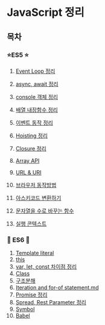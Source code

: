 # JavaScript 정리



## 목차



### :star: ​ES5 :star:

1. [Event Loop 정리](https://github.com/souvenir718/TIL/blob/master/JS/JS%20-%20Event%20Loop.md)
2. [async, await 정리](https://github.com/souvenir718/TIL/blob/master/JS/JS%20-%20async%EC%99%80%20await.md)
3. [console 객체 정리](https://github.com/souvenir718/TIL/blob/master/JS/JS%20-%20console%20%EA%B0%9D%EC%B2%B4.md)
4. [배열 내장함수 정리](https://github.com/souvenir718/TIL/blob/master/JS/JS%20-%20%EB%B0%B0%EC%97%B4%20%EB%82%B4%EC%9E%A5%ED%95%A8%EC%88%98.md)
5. [이벤트 동작 정리](https://github.com/souvenir718/TIL/blob/master/JS/JS%20-%20%EC%9D%B4%EB%B2%A4%ED%8A%B8%EC%9D%98%20%EB%8F%99%EC%9E%91.md)
6. [Hoisting 정리](https://github.com/souvenir718/TIL/blob/master/JS/JS%20-%20Hositing.md)
7. [Closure 정리](https://github.com/souvenir718/TIL/blob/master/JS/JS%20-%20Closure.md)
8. [Array API](https://github.com/souvenir718/TIL/blob/master/JS/JS%20-%20Array%20API.md)
9. [URL & URI](https://github.com/souvenir718/TIL/blob/master/JS/JS%20-%20URL%20%26%20URI.md)
10. [브라우저 동작방법](https://github.com/souvenir718/TIL/blob/master/JS/JS%20-%20%EB%B8%8C%EB%9D%BC%EC%9A%B0%EC%A0%80%20%EB%8F%99%EC%9E%91%20%EB%B0%A9%EB%B2%95.md)
11. [아스키코드 변환하기](https://github.com/souvenir718/TIL/blob/master/JS/JS%20-%20%EC%95%84%EC%8A%A4%ED%82%A4%EC%BD%94%EB%93%9C%20%EB%B3%80%ED%99%98%ED%95%98%EA%B8%B0%20(%20charCodeAt%20%20fromCharCode%20).md)

12. [문자열을 수로 바꾸는 함수](https://github.com/souvenir718/TIL/blob/master/JS/JS%20-%20parseFloat()%2C%20parseInt()%20%20%EB%AC%B8%EC%9E%90%EC%97%B4%EC%9D%84%20%EC%88%98%EB%A1%9C%20%EB%B0%94%EA%BE%B8%EB%8A%94%20%ED%95%A8%EC%88%98.md)

13. [실행 콘텍스트](https://github.com/souvenir718/TIL/commit/050d6bb6a39ffd3fecb666065f47a45a999f908f)



### :star2: ES6 :star2:

1. [Template literal](https://github.com/souvenir718/TIL/blob/master/JS/JS%20-%20Template%20literal.md)
2. [this](https://github.com/souvenir718/TIL/blob/master/JS/JS%20-%20this%20(%20JS%20Flow%20).md)
3. [var, let, const 차이점 정리](https://github.com/souvenir718/TIL/blob/master/JS/JS%20-%20var%2C%20let%2C%20const.md)
4. [Class](https://github.com/souvenir718/TIL/blob/master/JS/JS%20-%20Class.md)
5. [구조분해](https://github.com/souvenir718/TIL/blob/master/JS/JS%20-%20%EA%B5%AC%EC%A1%B0%EB%B6%84%ED%95%B4.md)
6. [Iteration and for-of statement.md](https://github.com/souvenir718/TIL/blob/master/JS/JS%20-%20Iteration%20and%20for-of%20statement.md)
7. [Promise 정리](https://github.com/souvenir718/TIL/blob/master/JS/JS%20-%20Promise.md)
8. [Spread, Rest Parameter 정리](https://github.com/souvenir718/TIL/blob/master/JS/JS%20-%20Spread%2C%20Rest%20parameter.md)
9. [Symbol](https://github.com/souvenir718/TIL/blob/master/JS/JS%20-%20Symbol.md)
10. [Babel](https://github.com/souvenir718/TIL/blob/master/JS/JS%20-%20this%20(%20JS%20Flow%20).md)